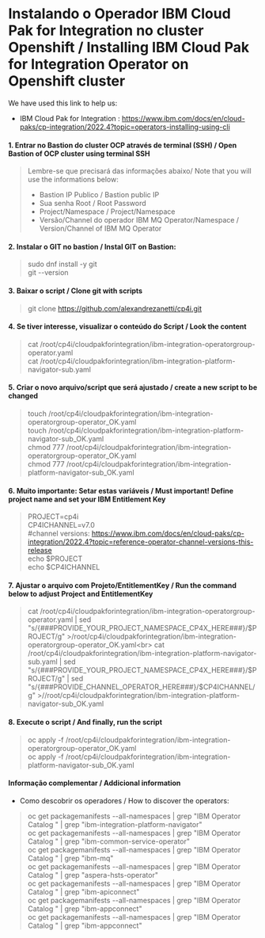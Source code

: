 # Instalando o Operador IBM Cloud Pak for Integration no cluster Openshift / Installing IBM Cloud Pak for Integration Operator on Openshift cluster

We have used this link to help us: 
- IBM Cloud Pak for Integration : https://www.ibm.com/docs/en/cloud-paks/cp-integration/2022.4?topic=operators-installing-using-cli

#### 1. Entrar no Bastion do cluster OCP através de terminal (SSH) / Open Bastion of OCP cluster using terminal SSH
> Lembre-se que precisará das informações abaixo/ Note that you will use the informations below:<br>
> - Bastion IP Publico / Bastion public IP<br>
> - Sua senha Root / Root Password<br>
> - Project/Namespace / Project/Namespace<br>
> - Versão/Channel do operador IBM MQ Operator/Namespace / Version/Channel of IBM MQ Operator

#### 2. Instalar o GIT no bastion / Instal GIT on Bastion:
> sudo dnf install -y git<br>
> git --version

#### 3. Baixar o script / Clone git with scripts
> git clone https://github.com/alexandrezanetti/cp4i.git

#### 4. Se tiver interesse, visualizar o conteúdo do Script / Look the content
> cat /root/cp4i/cloudpakforintegration/ibm-integration-operatorgroup-operator.yaml<br>
> cat /root/cp4i/cloudpakforintegration/ibm-integration-platform-navigator-sub.yaml<br>

#### 5. Criar o novo arquivo/script que será ajustado / create a new script to be changed
> touch /root/cp4i/cloudpakforintegration/ibm-integration-operatorgroup-operator_OK.yaml<br>
> touch /root/cp4i/cloudpakforintegration/ibm-integration-platform-navigator-sub_OK.yaml<br>
> chmod 777 /root/cp4i/cloudpakforintegration/ibm-integration-operatorgroup-operator_OK.yaml<br>
> chmod 777 /root/cp4i/cloudpakforintegration/ibm-integration-platform-navigator-sub_OK.yaml

#### 6. Muito importante: Setar estas variáveis / Must important! Define project name and set your IBM Entitlement Key
> PROJECT=cp4i<br>
> CP4ICHANNEL=v7.0<br>
> #channel versions: https://www.ibm.com/docs/en/cloud-paks/cp-integration/2022.4?topic=reference-operator-channel-versions-this-release<br>
> echo $PROJECT<br>
> echo $CP4ICHANNEL

#### 7. Ajustar o arquivo com Projeto/EntitlementKey / Run the command below to adjust Project and EntitlementKey
> cat /root/cp4i/cloudpakforintegration/ibm-integration-operatorgroup-operator.yaml | sed "s/{###PROVIDE_YOUR_PROJECT_NAMESPACE_CP4X_HERE###}/$PROJECT/g" >/root/cp4i/cloudpakforintegration/ibm-integration-operatorgroup-operator_OK.yaml<br>
> cat /root/cp4i/cloudpakforintegration/ibm-integration-platform-navigator-sub.yaml | sed "s/{###PROVIDE_YOUR_PROJECT_NAMESPACE_CP4X_HERE###}/$PROJECT/g" | sed "s/{###PROVIDE_CHANNEL_OPERATOR_HERE###}/$CP4ICHANNEL/g" >//root/cp4i/cloudpakforintegration/ibm-integration-platform-navigator-sub_OK.yaml

#### 8. Execute o script / And finally, run the script
> oc apply -f /root/cp4i/cloudpakforintegration/ibm-integration-operatorgroup-operator_OK.yaml<br>
> oc apply -f /root/cp4i/cloudpakforintegration/ibm-integration-platform-navigator-sub_OK.yaml

#### Informação complementar / Addicional information
- Como descobrir os operadores / How to discover the operators:
> oc get packagemanifests --all-namespaces | grep "IBM Operator Catalog " | grep "ibm-integration-platform-navigator"<br>
> oc get packagemanifests --all-namespaces | grep "IBM Operator Catalog " | grep "ibm-common-service-operator"<br>
> oc get packagemanifests --all-namespaces | grep "IBM Operator Catalog " | grep "ibm-mq"<br>
> oc get packagemanifests --all-namespaces | grep "IBM Operator Catalog " | grep "aspera-hsts-operator"<br>
> oc get packagemanifests --all-namespaces | grep "IBM Operator Catalog " | grep "ibm-apiconnect"<br>
> oc get packagemanifests --all-namespaces | grep "IBM Operator Catalog " | grep "ibm-appconnect"<br>
> oc get packagemanifests --all-namespaces | grep "IBM Operator Catalog " | grep "ibm-appconnect"<br>
